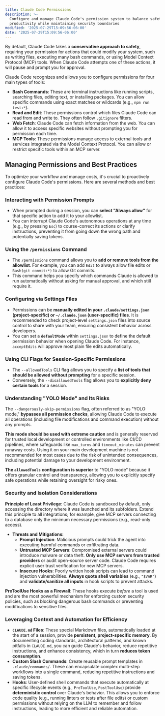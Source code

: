 ```yaml
---
title: Claude Code Permissions
description: >-
  Configure and manage Claude Code's permission system to balance safety and
  productivity while maintaining security boundaries
modified: '2025-07-29T15:09:56-06:00'
date: '2025-07-29T15:09:56-06:00'
---
```


By default, Claude Code takes a **conservative approach to safety**, requiring your permission for actions that could modify your system, such as writing files, executing many bash commands, or using Model Context Protocol (MCP) tools. When Claude Code attempts one of these actions, it will pause and prompt you for approval.

Claude Code recognizes and allows you to configure permissions for four main types of tools:

- **Bash Commands**: These are terminal instructions like running scripts, searching files, editing text, or installing packages. You can allow specific commands using exact matches or wildcards (e.g., `npm run test:*`).
- **Read and Edit**: These permissions control which files Claude Code can read from and write to. They often follow `.gitignore` filters.
- **Web Fetch**: Claude Code can fetch information from the web. You can allow it to access specific websites without prompting you for permission each time.
- **MCP Tools**: These permissions manage access to external tools and services integrated via the Model Context Protocol. You can allow or restrict specific tools within an MCP server.

## Managing Permissions and Best Practices

To optimize your workflow and manage costs, it's crucial to proactively configure Claude Code's permissions. Here are several methods and best practices:

### Interacting with Permission Prompts

- When prompted during a session, you can **select "Always allow"** for that specific action to add it to your allowlist.
- You can interrupt Claude Code's autonomous operations at any time (e.g., by pressing `Esc`) to course-correct its actions or clarify instructions, preventing it from going down the wrong path and potentially saving tokens.

### Using the `/permissions` Command

- The `/permissions` command allows you to **add or remove tools from the allowlist**. For example, you can add `Edit` to always allow file edits or `Bash(git commit:*)` to allow Git commits.
- This command helps you specify which commands Claude is allowed to run automatically without asking for manual approval, and which still require it.

### Configuring via Settings Files

- Permissions can be **manually edited in your `.claude/settings.json` (project-specific) or `~/.claude.json` (user-specific) files**. It is recommended to check project-level `settings.json` files into source control to share with your team, ensuring consistent behavior across developers.
- You can set a **`defaultMode`** within `settings.json` to define the default permission behavior when opening Claude Code. For instance, `acceptEdits` will approve most plain file edits automatically.

### Using CLI Flags for Session-Specific Permissions

- The `--allowedTools` CLI flag allows you to specify a **list of tools that should be allowed without prompting** for a specific session.
- Conversely, the `--disallowedTools` flag allows you to **explicitly deny certain tools** for a session.

### Understanding "YOLO Mode" and Its Risks

The `--dangerously-skip-permissions` flag, often referred to as "YOLO mode," **bypasses all permission checks**, allowing Claude Code to execute all operations (including file modifications and command execution) without any prompts.

**This mode should be used with extreme caution** and is generally reserved for trusted local development or controlled environments like CI/CD pipelines, where safeguards like `max_turns` and `timeout_minutes` can prevent runaway costs. Using it on your main development machine is not recommended for most cases due to the risk of unintended consequences, including potential damage to your development environment.

**The `allowedTools` configuration is superior** to "YOLO mode" because it offers granular control and transparency, allowing you to explicitly specify safe operations while retaining oversight for risky ones.

### Security and Isolation Considerations

**Principle of Least Privilege**: Claude Code is sandboxed by default, only accessing the directory where it was launched and its subfolders. Extend this principle to all integrations; for example, give MCP servers connecting to a database only the minimum necessary permissions (e.g., read-only access).

- **Threats and Mitigations**:
  - **Prompt Injection**: Malicious prompts could trick the agent into executing harmful commands or exfiltrating data.
  - **Untrusted MCP Servers**: Compromised external servers could introduce malware or data theft. **Only use MCP servers from trusted providers** or audit open-source server code. Claude Code requires explicit user trust verification for new MCP servers.
  - **Insecure Hooks**: Poorly written hook scripts can lead to command injection vulnerabilities. **Always quote shell variables** (e.g., `"$VAR"`) and **validate/sanitize all inputs** in hook scripts to prevent attacks.

**PreToolUse Hooks as a Firewall**: These hooks execute _before_ a tool is used and are the most powerful mechanism for enforcing custom security policies, such as blocking dangerous bash commands or preventing modifications to sensitive files.

### Leveraging Context and Automation for Efficiency

- **`CLAUDE.md` Files**: These special Markdown files, automatically loaded at the start of a session, provide **persistent, project-specific memory**. By documenting coding standards, architectural patterns, and known pitfalls in `CLAUDE.md`, you can guide Claude's behavior, reduce repetitive instructions, and enhance consistency, which in turn **reduces token consumption**.
- **Custom Slash Commands**: Create reusable prompt templates in `.claude/commands/`. These can encapsulate complex multi-step workflows into a single command, reducing repetitive instructions and saving tokens.
- **Hooks**: User-defined shell commands that execute automatically at specific lifecycle events (e.g., `PreToolUse`, `PostToolUse`) provide **deterministic control** over Claude's behavior. This allows you to enforce code quality (e.g., running linters or tests after file edits) or custom permissions without relying on the LLM to remember and follow instructions, leading to more efficient and reliable automation.
